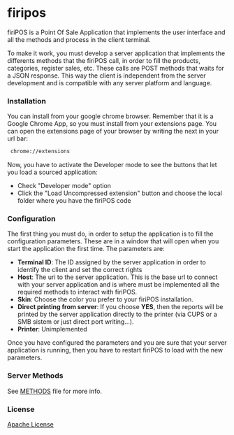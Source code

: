 # firipos

firiPOS is a Point Of Sale Application that implements the user interface and all the methods and process in the client terminal.

To make it work, you must develop a server application that implements the differents methods that the firiPOS call, in order to fill the products, categories, register sales, etc. These calls are POST methods that waits for a JSON response. This way the client is independent from the server development and is compatible with any server platform and language.

### Installation
You can install from your google chrome browser. Remember that it is a Google Chrome App, so you must install from your extensions page. You can open the extensions page of your browser by writing the next in your url bar:
```sh
 chrome://extensions
```
Now, you have to activate the Developer mode to see the buttons that let you load a sourced application:
- Check "Developer mode" option
- Click the "Load Uncompressed extension" button and choose the local folder where you have the firiPOS code

### Configuration
The first thing you must do, in order to setup the application is to fill the configuration parameters. These are in a window that will open when you start the application the first time. The parameters are:

- **Terminal ID**: The ID assigned by the server application in order to identify the client and set the correct rights
- **Host**: The uri to the server application. This is the base url to connect with your server application and is where must be implemented all the required methods to interact with firiPOS.
- **Skin**: Choose the color you prefer to your firiPOS installation.
- **Direct printing from server**: If you choose **YES**, then the reports will be printed by the server application directly to the printer (via CUPS or a SMB sistem or just direct port writing...).
- **Printer**: Unimplemented

Once you have configured the parameters and you are sure that your server application is running, then you have to restart firiPOS to load with the new parameters.

### Server Methods
See [METHODS] file for more info.

### License
[Apache License]

[//]: #

[Apache License]: <http://www.apache.org/licenses/>
[METHODS]: <https://github.com/firiazabal/firipos/blob/master/METHODS.md>
